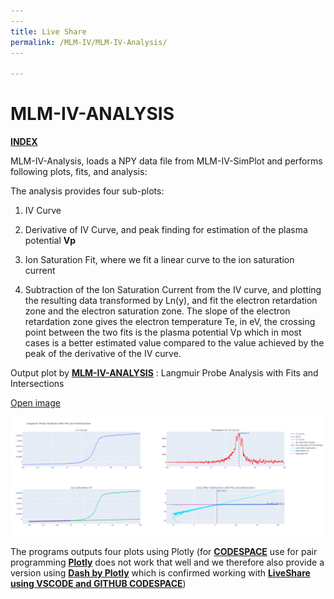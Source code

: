 ```yaml
---
​---
title: Live Share
permalink: /MLM-IV/MLM-IV-Analysis/
​---

---
```


# MLM-IV-ANALYSIS

[**INDEX**](index.md)

MLM-IV-Analysis, loads a NPY data file from MLM-IV-SimPlot and performs following plots, fits, and analysis:

The analysis provides four sub-plots:

1. IV Curve

   

2. Derivative of IV Curve, and peak finding for estimation of the plasma potential **Vp**

   

3. Ion Saturation Fit, where we fit a linear curve to the ion saturation current

   

4. Subtraction of the Ion Saturation Current from the IV curve, and plotting the resulting data transformed by Ln(y), and fit the electron retardation zone and the electron saturation zone. The slope of the electron retardation zone gives the electron temperature Te, in eV, the crossing point between the two fits is the plasma potential  Vp which in most cases is a better estimated value compared to the value achieved by the peak of the derivative of the IV curve.

   

Output plot by [**MLM-IV-ANALYSIS**](MLM-IV-Analysis.md) : Langmuir Probe Analysis with Fits and Intersections

 <a href="images/MLM-IV-Analysis.png" onclick="window.open(this.href, 'popup', 'width=600,height=600'); return false;">Open image</a>

![MLM-IV-Analysis output plot](.\images\MLM-IV-Analysis.png)

The programs outputs four plots using Plotly (for [**CODESPACE**](https://github.com/features/codespaces) use for pair programming [**Plotly**](https://plotly.com/) does not work that well and we therefore also provide a version using [**Dash by Plotly**](https://dash.plotly.com/) which is confirmed working with [**LiveShare using VSCODE and GITHUB CODESPACE**](Liveshare.md))











